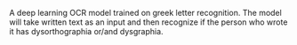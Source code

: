 A deep learning OCR model trained on greek letter recognition.
The model will take written text as an input and then recognize 
if the person who wrote it has dysorthographia or/and dysgraphia.
